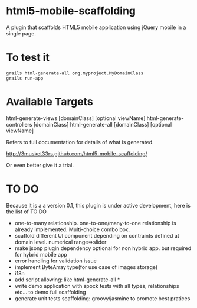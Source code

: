 html5-mobile-scaffolding
========================

A plugin that scaffolds HTML5 mobile application using jQuery mobile in a single page.

To test it
===========

	grails html-generate-all org.myproject.MyDomainClass
	grails run-app

Available Targets
=================

 html-generate-views [domainClass] [optional viewName]
 html-generate-controllers [domainClass]
 html-generate-all [domainClass] [optional viewName]

Refers to full documentation for details of what is generated. 

http://3musket33rs.github.com/html5-mobile-scaffolding/

Or even better give it a trial.

TO DO
=====

Because it is a a version 0.1, this plugin is under active development, here is the list of TO DO

* one-to-many relationship. one-to-one/many-to-one relationship is already implemented. Multi-choice combo box.
* scaffold different UI component depending on contraints defined at domain level. numerical range=>slider
* make jsonp plugin dependency optional for non hybrid app. but required for hybrid mobile app 
* error handling for validation issue
* implement ByteArray type(for use case of images storage)
* i18n
* add script allowing: like html-generate-all *
* write demo application with spock tests with all types, relationships etc... to demo full scaffolding
* generate unit tests scaffolding: groovy/jasmine to promote best pratices
